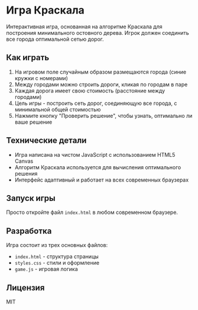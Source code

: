 # Игра Краскала

Интерактивная игра, основанная на алгоритме Краскала для построения минимального остовного дерева. Игрок должен соединить все города оптимальной сетью дорог.

## Как играть

1. На игровом поле случайным образом размещаются города (синие кружки с номерами)
2. Между городами можно строить дороги, кликая по городам в паре
3. Каждая дорога имеет свою стоимость (расстояние между городами)
4. Цель игры - построить сеть дорог, соединяющую все города, с минимальной общей стоимостью
5. Нажмите кнопку "Проверить решение", чтобы узнать, оптимально ли ваше решение

## Технические детали

- Игра написана на чистом JavaScript с использованием HTML5 Canvas
- Алгоритм Краскала используется для вычисления оптимального решения
- Интерфейс адаптивный и работает на всех современных браузерах

## Запуск игры

Просто откройте файл `index.html` в любом современном браузере.

## Разработка

Игра состоит из трех основных файлов:
- `index.html` - структура страницы
- `styles.css` - стили и оформление
- `game.js` - игровая логика

## Лицензия

MIT 